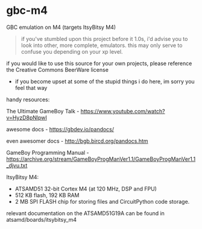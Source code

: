 # gbc-m4
GBC emulation on M4 (targets ItsyBitsy M4)

>if you've stumbled upon this project before it 1.0s, i'd advise you to look into other, more complete, emulators. 
this may only serve to confuse you depending on your xp level.


if you would like to use this source for your own projects,
please reference the Creative Commons BeerWare license
* if you become upset at some of the stupid things i do here, im sorry you feel that way


handy resources:

The Ultimate GameBoy Talk - https://www.youtube.com/watch?v=HyzD8pNlpwI

awesome docs - https://gbdev.io/pandocs/

even awesomer docs - http://bgb.bircd.org/pandocs.htm

GameBoy Programming Manual - https://archive.org/stream/GameBoyProgManVer1.1/GameBoyProgManVer1.1_djvu.txt

ItsyBitsy M4:
* ATSAMD51 32-bit Cortex M4 (at 120 MHz, DSP and FPU)
* 512 KB flash, 192 KB RAM
* 2 MB SPI FLASH chip for storing files and CircuitPython code storage.

relevant documentation on the ATSAMD51G19A can be found in atsamd/boards/itsybitsy_m4